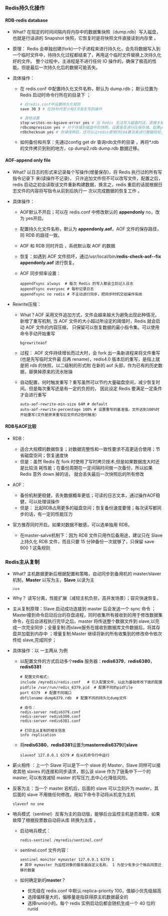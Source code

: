 ### **Redis**持久化操作



#### **RDB-redis database**

- What? 在指定的时间间隔内将内存中的数据集快照（dump.rdb）写入磁盘，也就是行话讲的 Snapshot 快照，它恢复时是将快照文件直接读到内存里 。

- 原理： Redis 会单独创建(fork)一个子进程来进行持久化，会先将数据写入到一个临时文件中，待持久化过程都结束了，再用这个临时文件替换上次持久化好的文件。 整个过程中，主进程是不进行任何 IO 操作的，确保了极高的性能。但是最后一次持久化后的数据可能丢失。 

- 具体操作：

  - 在 redis.conf 中配置持久化文件名称，默认为 dump.rdb； 默认位置为 Redis 启动时命令行所在的目录下 ；

    ```sh
    # 在redis.conf中设置持久化规则
    save 30 3 # 在30秒内至少有3次发生写的操作
    
    # 其他设置
    stop-writes-on-bgsave-error yes # 当 Redis 无法写入磁盘的话，直接关掉 Redis 的写操作
    rdbcompression yes # 对于存储到磁盘中的快照，设置是否进行压缩存储。如果yes，redis会采用 LZF算法进行压缩
    rdbchecksum yes # 存储快照后，还可以让redis使用CRC64算法来进行数据校验,但是这样做会增加大约 10%的性能消耗
    ```

  - 如何备份和共享：先通过config get dir 查询rdb文件的目录 ，再将*.rdb 的文件拷贝到别的地方，cp dump2.rdb dump.rdb 数据迁移。

#### **AOF-append only file**

- What? 以日志的形式来记录每个写操作(增量保存)，将 Redis 执行过的所有写指令记录下 来(读操作不记录)， 只许追加文件但不可以改写文件，配置之后，redis 启动之初会读取该文件重新构建数据，换言之，redis 重启的话就根据日志文件的内容将写指令从前到后执行一 次以完成数据的恢复工作 。

- 具体操作：

  - AOF默认不开启；可以在 redis.conf 中修改默认的 **appendonly** no，改为 yes开启。

  - 配置持久化文件名称，默认为 **appendonly.aof**，AOF 文件的保存路径，同 RDB 的路径一致。

  - AOF 和 RDB 同时开启 ，系统默认取 AOF 的数据

  - 恢复：如遇到 AOF 文件损坏，通过/usr/local/bin/**redis-check-aof--fix appendonly.aof** 进行恢复。

  - AOF 同步频率设置：

    ```shell
    appendfsync always  # 每次 Redis 的写入都会立刻记入日志
    appendfsync everysec # 每秒记录日志
    appendfsync no redis # 不主动进行同步，把同步时机交给操作系统 
    ```

- Rewrite压缩：

  - What？AOF 采用文件追加方式，文件会越来越大为避免出现此种情况，新增了重写机制, 当 AOF 文件的大小超过所设定的阈值时，Redis 就会启动 AOF 文件的内容压缩， 只保留可以恢复数据的最小指令集。可以使用命令手动开始重写

    ```shell
    bgrewriteaof 
    ```

  - 过程： AOF 文件持续增长而过大时，会 fork 出一条新进程来将文件重写(也是先写临时文件最 后再 rename)，redis4.0 版本后的重写，是指上就是把 rdb 的快照，以二级制的形式附 在新的 aof 头部，作为已有的历史数据，替换掉原来的流水账操 

  - 自动配置，何时触发重写？重写虽然可以节约大量磁盘空间，减少恢复时间。但是每次重写还是有一定的负担的， 因此设定 Redis 要满足一定条件才会进行重写 

    ```shell
    auto-aof-rewrite-min-size 64M # default
    auto-aof-rewrite-percentage 100% # 设置重写的基准值，文件达到100%时开始重写(文件是原来重写后文件的2倍时触发）
    ```

#### RDB与AOF比较

- RDB：
  - 适合大规模的数据恢复；对数据完整性和一致性要求不高更适合使用；节省磁盘空间；恢复速度快 
  - 但是：虽然 Redis 在 fork 时使用了写时拷贝技术,但是如果数据庞大时还是比较消 耗性能；在备份周期在一定间隔时间做一次备份，所以如果 Redis 意外 down 掉的话， 就会丢失最后一次快照后的所有修改
- AOF：
  - 备份机制更稳健，丢失数据概率更低；可读的日志文本，通过操作AOF稳健，可以处理误操作
  - 但是： 比起RDB占用更多的磁盘空间；恢复备份速度要慢；每次读写都同步的话，有一定的性能压力

- 官方推荐同时开启。如果对数据不敏感，可以选单独用 RDB。
  - 在master-salve机制下：因为 RDB 文件只用作后备用途，建议只在 Slave 上持久化 RDB 文件，而且只要 15 分钟备份一次就够了，只保留 save 900 1 这条规则

### **Redis**主从复制

- What? 主机数据更新后根据配置和策略，自动同步到备用机的 master/slaver 机制，**Master** 以写为主，**Slave** 以读为主

  <img src="/Users/xiongkai/Desktop/应用.png" alt="应用" style="zoom:50%;" />

- Why？ 读写分离，性能扩展（减轻主机负担，高并发场景）；容灾快速恢复。

- 主从复制原理：Slave 启动成功连接到 master 后会发送一个 sync 命令 ；Master接到命令启动后台的存盘进程，同时收集所有接收到的用于修改数据集命令，在后台进程执行完毕之后，master 将传送整个数据文件到 slave,以完成一次完全同步；全量复制:而slave服务在接收到数据库文件数据后，将其存盘并加载到内存中 ；增量复制:Master 继续将新的所有收集到的修改命令依次传给 slave,完成同步；

- 具体操作：以 一主两从 为例

  - 以配置文件的方式启动多个**redis** 服务器：**redis6379**，**redis6380**，**redis6381**

    ```shell
    # 配置文件格式:
    include /myredis/redis.conf   # 引入配置文件，以此为基础修改下面的配置
    pidfile /var/run/redis_6379.pid  # 配置不同的pidfile
    port 6379  # 配置不同端口
    dbfilename dump6379.rdb  # 配置不同的持久化dump文件
    
    # 命令：
    redis-server redis6379.conf
    redis-server redis6380.conf
    redis-server redis6381.conf
    
    # 打印主从复制的相关信息
    info replication 
    ```

  - 将**redis6380**，**redis6381**设置为**masterredis6379**的**slave** 

    ```shell
    slaveof 127.0.0.1 6379 # 在从机命令行中运行
    ```

- 薪火相传 ：上一个 Slave 可以是下一个 slave 的 Master，Slave 同样可以接收其他 slaves 的连接和同步请求，那么该 slave 作为了链条中下一个的 master, 可以有效减轻 master 的写压力,去中心化降低风险。 

- 反客为主：当一个 master 宕机后，后面的 slave 可以立刻升为 master，其后面的 slave 不用做任何修改。用如下命令手动将从机变为主机  

  ```shell
  slaveof no one 
  ```

- 哨兵模式（sentinel）反客为主的自动版，能够后台监控主机是否故障，如果故障了根据投票数自动将从库 转换为主库 。

  - 启动哨兵模式：

    ```shell
    redis-sentinel /myredis/sentinel.conf 
    ```

  - sentinel.conf 文件内容：

    ```shell
    sentinel monitor mymaster 127.0.0.1 6379 1
    # 其中 mymaster 为监控对象的服务器自定义名称， 1 为至少有多少个哨兵同意迁移的数量
    ```

  - 如何确定新的**master**？ 

    - 优先级在 redis.conf 中默认:replica-priority 100，值越小优先级越高
    - 选择偏移量大的，偏移量是指获得原主机数据最全的
    - 选择runid小的。每个 redis 实例启动后都会随机生成一个 40 位的 runid

